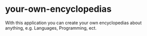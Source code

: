 # your-own-encyclopedias
With this application you can create your own encyclopedias about anything, e.g. Languages, Programming, ect.
